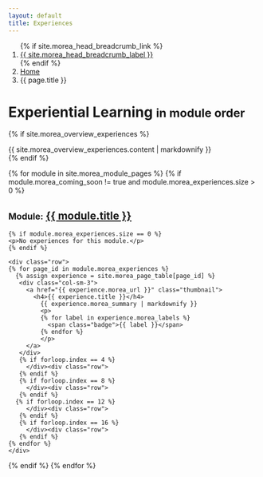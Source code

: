 ```yaml
---
layout: default
title: Experiences
---
```


<div class="breadcrumb-bar">
  <div class="container">
    <ol class="breadcrumb">
        {% if site.morea_head_breadcrumb_link %}
          <li><a href="{{ site.morea_head_breadcrumb_link }}">{{ site.morea_head_breadcrumb_label }}</a></li>
          {% endif %}
      <li><a href="{{ site.baseurl }}/">Home</a></li>
      <li class="active">{{ page.title }}</li>
    </ol>
  </div>
</div>

<div class="container">
  <h1>Experiential Learning <small>in module order</small></h1>
</div>

{% if site.morea_overview_experiences %}
<div class="container">
  {{ site.morea_overview_experiences.content | markdownify }}
</div>
{% endif %}

{% for module in site.morea_module_pages %}
{% if module.morea_coming_soon != true and module.morea_experiences.size > 0 %}
<div class="{% cycle 'section-background-1', 'section-background-2' %}">
  <div class="container">
    <h2><small>Module:</small> <a href="{{ site.baseurl }}{{ module.module_page.url }}">{{ module.title }}</a></h2>

    {% if module.morea_experiences.size == 0 %}
    <p>No experiences for this module.</p>
    {% endif %}

    <div class="row">
    {% for page_id in module.morea_experiences %}
      {% assign experience = site.morea_page_table[page_id] %}
       <div class="col-sm-3">
         <a href="{{ experience.morea_url }}" class="thumbnail">
           <h4>{{ experience.title }}</h4>
             {{ experience.morea_summary | markdownify }}
             <p>
             {% for label in experience.morea_labels %}
               <span class="badge">{{ label }}</span>
             {% endfor %}
             </p>
         </a>
       </div>
       {% if forloop.index == 4 %}
         </div><div class="row">
       {% endif %}
       {% if forloop.index == 8 %}
         </div><div class="row">
       {% endif %}
      {% if forloop.index == 12 %}
         </div><div class="row">
       {% endif %}
       {% if forloop.index == 16 %}
         </div><div class="row">
       {% endif %}
    {% endfor %}
    </div>
  </div>
</div>
{% endif %}
{% endfor %}

